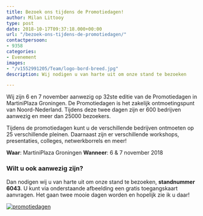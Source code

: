 ```yaml
---
title: Bezoek ons tijdens de Promotiedagen!
author: Milan Littooy
type: post
date: 2018-10-17T09:37:18.000+00:00
url: "/bezoek-ons-tijdens-de-promotiedagen/"
contactpersoon:
- 9358
categories:
- Evenement
images:
- "/v1552991205/Team/logo-bord-breed.jpg"
description: Wij nodigen u van harte uit om onze stand te bezoeken

---
```

Wij zijn 6 en 7 november aanwezig op 32ste editie van de Promotiedagen in MartiniPlaza Groningen. De Promotiedagen is het zakelijk ontmoetingspunt van Noord-Nederland. Tijdens deze twee dagen zijn er 600 bedrijven aanwezig en meer dan 25000 bezoekers. <!--more-->

Tijdens de promotiedagen kunt u de verschillende bedrijven ontmoeten op 25 verschillende pleinen. Daarnaast zijn er verschillende workshops, presentaties, colleges, netwerkborrels en meer!

**Waar**: MartiniPlaza Groningen
**Wanneer**: 6 & 7 november 2018

### Wilt u ook aanwezig zijn?
Dan nodigen wij u van harte uit om onze stand te bezoeken, **standnummer 6043**. U kunt via onderstaande afbeelding een gratis toegangskaart aanvragen. Het gaan twee mooie dagen worden en hopelijk zie ik u daar!

<a href="https://www.promotiedagen.nl/toegangskaart/callvoiptelefonie/" target="_blank"><img src="https://res.cloudinary.com/callvoip/image/upload/v1556647042/emailbanner1.png" alt="promotiedagen" /></a>